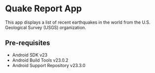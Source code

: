 Quake Report App
===================================

This app displays a list of recent earthquakes in the world
from the U.S. Geological Survey (USGS) organization.


Pre-requisites
--------------

- Android SDK v23
- Android Build Tools v23.0.2
- Android Support Repository v23.3.0

